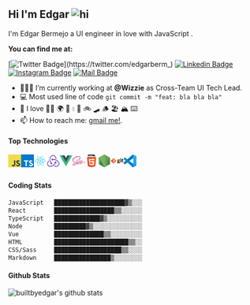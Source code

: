 ## Hi I'm Edgar <img src="https://user-images.githubusercontent.com/1303154/88677602-1635ba80-d120-11ea-84d8-d263ba5fc3c0.gif" width="28px" height="28px" alt="hi">

I'm Edgar Bermejo a UI engineer in love with JavaScript .

**You can find me at:**

[![Twitter Badge](https://img.shields.io/badge/-@edgarberm_-1ca0f1?style=flat&labelColor=1ca0f1&logo=twitter&logoColor=white&link=https://twitter.com/edgarberm_)](https://twitter.com/edgarberm_) 
[![Linkedin Badge](https://img.shields.io/badge/-Edgar-0e76a8?style=flat&labelColor=0e76a8&logo=linkedin&logoColor=white)](https://www.linkedin.com/in/edgar-bermejo/) 
[![Instagram Badge](https://img.shields.io/badge/-@edgarberm_-e84393?style=flat&labelColor=e84393&logo=instagram&logoColor=white)](https://instagram.com/edgarberm_) 
[![Mail Badge](https://img.shields.io/badge/-eledgaar-c0392b?style=flat&labelColor=c0392b&logo=gmail&logoColor=white)](mailto:eledgaar@gmail.com)

- 👨🏻‍💻 I’m currently working at **@Wizzie** as Cross-Team UI Tech Lead.
- :computer: Most used line of code `git commit -m "feat: bla bla bla"`
- 🖤 I love 👶🏻 🌍 🍕 💧 🍻 🚲 🛹 🪵 🏖️ 🏔️ ⌨️
- 📫 How to reach me: [gmail me!](eledgaar@gmail.com).

#### Top Technologies

<img align="left" alt="Sass" width="26px" src="https://raw.githubusercontent.com/github/explore/80688e429a7d4ef2fca1e82350fe8e3517d3494d/topics/javascript/javascript.png" />

<img align="left" alt="Sass" width="26px" src="https://raw.githubusercontent.com/github/explore/80688e429a7d4ef2fca1e82350fe8e3517d3494d/topics/typescript/typescript.png" />

<img align="left" alt="Sass" width="26px" src="https://raw.githubusercontent.com/github/explore/80688e429a7d4ef2fca1e82350fe8e3517d3494d/topics/react/react.png" />

<img align="left" alt="Sass" width="26px" src="https://raw.githubusercontent.com/github/explore/80688e429a7d4ef2fca1e82350fe8e3517d3494d/topics/redux/redux.png" />

<img align="left" alt="Sass" width="26px" src="https://raw.githubusercontent.com/github/explore/80688e429a7d4ef2fca1e82350fe8e3517d3494d/topics/vue/vue.png" />

<img align="left" alt="Sass" width="26px" src="https://raw.githubusercontent.com/github/explore/80688e429a7d4ef2fca1e82350fe8e3517d3494d/topics/sass/sass.png" />

<img align="left" alt="Sass" width="26px" src="https://raw.githubusercontent.com/github/explore/80688e429a7d4ef2fca1e82350fe8e3517d3494d/topics/html/html.png" />

<img align="left" alt="Node.js" width="26px" src="https://raw.githubusercontent.com/github/explore/80688e429a7d4ef2fca1e82350fe8e3517d3494d/topics/nodejs/nodejs.png" />

<img align="left" alt="Git" width="26px" src="https://raw.githubusercontent.com/github/explore/80688e429a7d4ef2fca1e82350fe8e3517d3494d/topics/git/git.png" />

<img align="left" alt="Git" width="26px" src="https://raw.githubusercontent.com/github/explore/80688e429a7d4ef2fca1e82350fe8e3517d3494d/topics/visual-studio-code/visual-studio-code.png" />


<br >
<br >

#### Coding Stats

<!--START_SECTION:waka-->
```text
JavaScript   ████████████████████▓▒░░░
React        █████████████████▒▒░░░░░░
TypeScript   █████████████▓▒░░░░░░░░░░
Node         █████████▓▒░░░░░░░░░░░░░░
Vue          ██████████████▒▒░░░░░░░░░
HTML         █████████████████████▒▒░░
CSS/Sass     ███████████████████▒▒░░░░
Markdown     ████████████████▒░░░░░░░░
```
<!--END_SECTION:waka-->

#### Github Stats

![builtbyedgar's github stats](https://github-readme-stats.vercel.app/api?username=builtbyedgar&count_private=true&theme=default&hide=contribs,prs)

